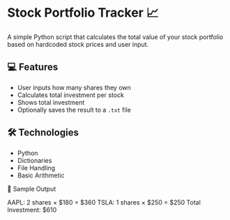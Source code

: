 # Stock Portfolio Tracker 📈

A simple Python script that calculates the total value of your stock portfolio based on hardcoded stock prices and user input.

## 💻 Features
- User inputs how many shares they own
- Calculates total investment per stock
- Shows total investment
- Optionally saves the result to a `.txt` file

## 🛠 Technologies
- Python
- Dictionaries
- File Handling
- Basic Arithmetic


📝 Sample Output

AAPL: 2 shares × $180 = $360
TSLA: 1 shares × $250 = $250
Total Investment: $610
